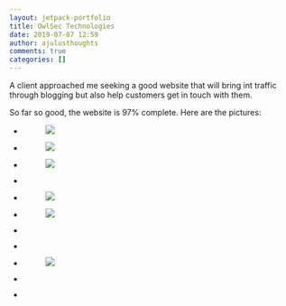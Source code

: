 ```yaml
---
layout: jetpack-portfolio
title: OwlSec Technologies
date: 2019-07-07 12:59
author: ajulusthoughts
comments: true
categories: []
---
```

<!-- wp:paragraph -->
<p>A client approached me seeking a good website that will bring int traffic through blogging but also help customers get in touch with them. </p>
<!-- /wp:paragraph -->

<!-- wp:paragraph -->
<p>So far so good, the website is 97% complete. Here are the pictures:</p>
<!-- /wp:paragraph -->

<!-- wp:jetpack/slideshow {"align":"full","autoplay":true,"delay":5,"ids":[1949,1942,1948,1931,1944,1945,1932,1933,1947,1930,1934],"effect":"fade"} -->
<div class="wp-block-jetpack-slideshow alignfull" data-autoplay="true" data-delay="5" data-effect="fade"><div class="wp-block-jetpack-slideshow_container swiper-container"><ul class="wp-block-jetpack-slideshow_swiper-wrapper swiper-wrapper"><li class="wp-block-jetpack-slideshow_slide swiper-slide"><figure><img class="wp-block-jetpack-slideshow_image wp-image-1949" data-id="1949" src="https://ajulusthoughts.files.wordpress.com/2019/07/annotation-2019-07-07-121057.png" /></figure></li><li class="wp-block-jetpack-slideshow_slide swiper-slide"><figure><img class="wp-block-jetpack-slideshow_image wp-image-1942" data-id="1942" src="https://ajulusthoughts.files.wordpress.com/2019/07/annotation-2019-07-07-122617.png" /></figure></li><li class="wp-block-jetpack-slideshow_slide swiper-slide"><figure><img class="wp-block-jetpack-slideshow_image wp-image-1948" data-id="1948" src="https://ajulusthoughts.files.wordpress.com/2019/07/annotation-2019-07-07-123213-1.png" /></figure></li><li class="wp-block-jetpack-slideshow_slide swiper-slide"><figure><img alt="" class="wp-block-jetpack-slideshow_image wp-image-1931" data-id="1931" src="https://ajulusthoughts.files.wordpress.com/2019/07/annotation-2019-07-07-122820.png" /></figure></li><li class="wp-block-jetpack-slideshow_slide swiper-slide"><figure><img class="wp-block-jetpack-slideshow_image wp-image-1944" data-id="1944" src="https://ajulusthoughts.files.wordpress.com/2019/07/annotation-2019-07-07-122909.png" /></figure></li><li class="wp-block-jetpack-slideshow_slide swiper-slide"><figure><img class="wp-block-jetpack-slideshow_image wp-image-1945" data-id="1945" src="https://ajulusthoughts.files.wordpress.com/2019/07/annotation-2019-07-07-122933-1.png" /></figure></li><li class="wp-block-jetpack-slideshow_slide swiper-slide"><figure><img alt="" class="wp-block-jetpack-slideshow_image wp-image-1932" data-id="1932" src="https://ajulusthoughts.files.wordpress.com/2019/07/annotation-2019-07-07-123002.png" /></figure></li><li class="wp-block-jetpack-slideshow_slide swiper-slide"><figure><img alt="" class="wp-block-jetpack-slideshow_image wp-image-1933" data-id="1933" src="https://ajulusthoughts.files.wordpress.com/2019/07/annotation-2019-07-07-123032.png" /></figure></li><li class="wp-block-jetpack-slideshow_slide swiper-slide"><figure><img class="wp-block-jetpack-slideshow_image wp-image-1947" data-id="1947" src="https://ajulusthoughts.files.wordpress.com/2019/07/annotation-2019-07-07-123145-1.png" /></figure></li><li class="wp-block-jetpack-slideshow_slide swiper-slide"><figure><img alt="" class="wp-block-jetpack-slideshow_image wp-image-1930" data-id="1930" src="https://ajulusthoughts.files.wordpress.com/2019/07/annotation-2019-07-07-122652.png" /></figure></li><li class="wp-block-jetpack-slideshow_slide swiper-slide"><figure><img alt="" class="wp-block-jetpack-slideshow_image wp-image-1934" data-id="1934" src="https://ajulusthoughts.files.wordpress.com/2019/07/annotation-2019-07-07-123110.png" /></figure></li></ul><a class="wp-block-jetpack-slideshow_button-prev swiper-button-prev swiper-button-white" role="button"></a><a class="wp-block-jetpack-slideshow_button-next swiper-button-next swiper-button-white" role="button"></a><a aria-label="Pause Slideshow" class="wp-block-jetpack-slideshow_button-pause" role="button"></a><div class="wp-block-jetpack-slideshow_pagination swiper-pagination swiper-pagination-white"></div></div></div>
<!-- /wp:jetpack/slideshow -->
